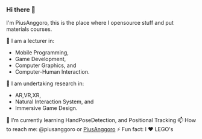 ### Hi there 👋


I'm PiusAnggoro, 
this is the place where I opensource stuff and put materials courses.


🔭 I am a lecturer in:
- Mobile Programming, 
- Game Development, 
- Computer Graphics, and 
- Computer-Human Interaction. 


👯 I am undertaking research in:
- AR,VR,XR, 
- Natural Interaction System, and
- Immersive Game Design.


🌱 I’m currently learning HandPoseDetection, and Positional Tracking
📫 How to reach me: @piusanggoro or [PiusAnggoro](mailto:piusanggoro@gmail.com?subject=[GitHub]%20Source)
⚡ Fun fact: I ❤️ LEGO's
